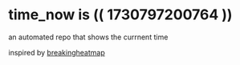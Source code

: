 # time_now is (( 1730797200764 ))

an automated repo that shows the currnent time

inspired by [breakingheatmap](https://github.com/breakingheatmap/breakingheatmap)